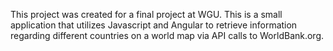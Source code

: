 This project was created for a final project at WGU. This is a small application that utilizes Javascript and Angular to retrieve information regarding different countries on a world map via API calls to WorldBank.org. 
